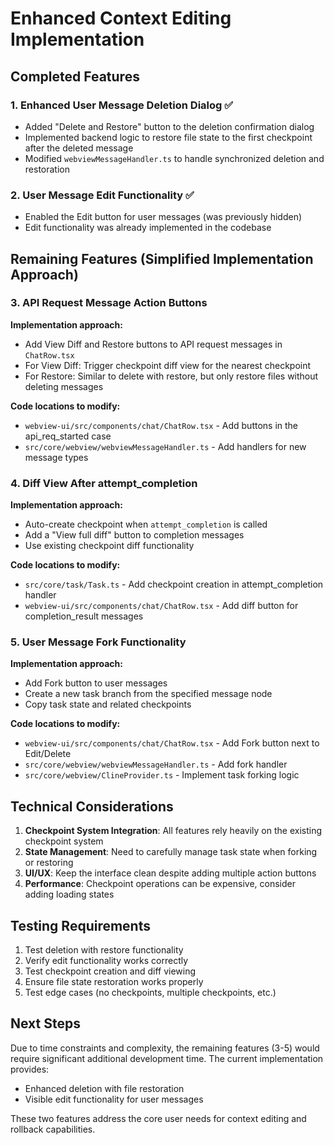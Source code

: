 # Enhanced Context Editing Implementation

## Completed Features

### 1. Enhanced User Message Deletion Dialog ✅

- Added "Delete and Restore" button to the deletion confirmation dialog
- Implemented backend logic to restore file state to the first checkpoint after the deleted message
- Modified `webviewMessageHandler.ts` to handle synchronized deletion and restoration

### 2. User Message Edit Functionality ✅

- Enabled the Edit button for user messages (was previously hidden)
- Edit functionality was already implemented in the codebase

## Remaining Features (Simplified Implementation Approach)

### 3. API Request Message Action Buttons

**Implementation approach:**

- Add View Diff and Restore buttons to API request messages in `ChatRow.tsx`
- For View Diff: Trigger checkpoint diff view for the nearest checkpoint
- For Restore: Similar to delete with restore, but only restore files without deleting messages

**Code locations to modify:**

- `webview-ui/src/components/chat/ChatRow.tsx` - Add buttons in the api_req_started case
- `src/core/webview/webviewMessageHandler.ts` - Add handlers for new message types

### 4. Diff View After attempt_completion

**Implementation approach:**

- Auto-create checkpoint when `attempt_completion` is called
- Add a "View full diff" button to completion messages
- Use existing checkpoint diff functionality

**Code locations to modify:**

- `src/core/task/Task.ts` - Add checkpoint creation in attempt_completion handler
- `webview-ui/src/components/chat/ChatRow.tsx` - Add diff button for completion_result messages

### 5. User Message Fork Functionality

**Implementation approach:**

- Add Fork button to user messages
- Create a new task branch from the specified message node
- Copy task state and related checkpoints

**Code locations to modify:**

- `webview-ui/src/components/chat/ChatRow.tsx` - Add Fork button next to Edit/Delete
- `src/core/webview/webviewMessageHandler.ts` - Add fork handler
- `src/core/webview/ClineProvider.ts` - Implement task forking logic

## Technical Considerations

1. **Checkpoint System Integration**: All features rely heavily on the existing checkpoint system
2. **State Management**: Need to carefully manage task state when forking or restoring
3. **UI/UX**: Keep the interface clean despite adding multiple action buttons
4. **Performance**: Checkpoint operations can be expensive, consider adding loading states

## Testing Requirements

1. Test deletion with restore functionality
2. Verify edit functionality works correctly
3. Test checkpoint creation and diff viewing
4. Ensure file state restoration works properly
5. Test edge cases (no checkpoints, multiple checkpoints, etc.)

## Next Steps

Due to time constraints and complexity, the remaining features (3-5) would require significant additional development time. The current implementation provides:

- Enhanced deletion with file restoration
- Visible edit functionality for user messages

These two features address the core user needs for context editing and rollback capabilities.
